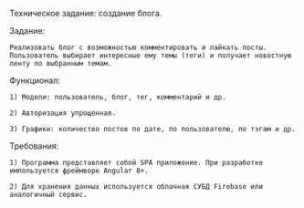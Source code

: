 Техническое задание: создание блога.

Задание: 

    Реализовать блог с возможностью комментировать и лайкать посты. Пользователь выбирает интересные ему темы (теги) и получает новостную ленту по выбранным темам.

Функционал:

    1) Модели: пользователь, блог, тег, комментарий и др.

    2) Авторизация упрощенная.

    3) Графики: количество постов по дате, по пользователю, по тэгам и др.

Требования:

    1) Программа представляет собой SPA приложение. При разработке импользуется фреймворк Angular 8+.
    
    2) Для хранения данных используется облачная СУБД Firebase или аналогичный сервис.
